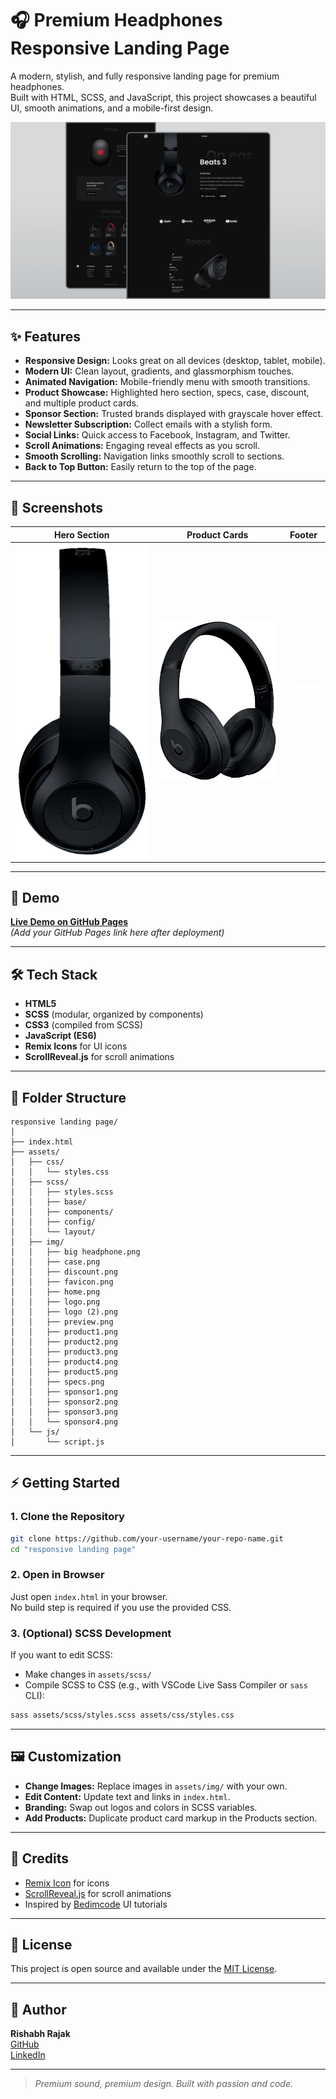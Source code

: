 # 🎧 Premium Headphones Responsive Landing Page

A modern, stylish, and fully responsive landing page for premium headphones.  
Built with HTML, SCSS, and JavaScript, this project showcases a beautiful UI, smooth animations, and a mobile-first design.

![Preview](assets/img/preview.png)

---

## ✨ Features

- **Responsive Design:** Looks great on all devices (desktop, tablet, mobile).
- **Modern UI:** Clean layout, gradients, and glassmorphism touches.
- **Animated Navigation:** Mobile-friendly menu with smooth transitions.
- **Product Showcase:** Highlighted hero section, specs, case, discount, and multiple product cards.
- **Sponsor Section:** Trusted brands displayed with grayscale hover effect.
- **Newsletter Subscription:** Collect emails with a stylish form.
- **Social Links:** Quick access to Facebook, Instagram, and Twitter.
- **Scroll Animations:** Engaging reveal effects as you scroll.
- **Smooth Scrolling:** Navigation links smoothly scroll to sections.
- **Back to Top Button:** Easily return to the top of the page.

---

## 📸 Screenshots

| Hero Section | Product Cards | Footer |
|--------------|--------------|--------|
| ![Hero](assets/img/big%20headphone.png) | ![Products](assets/img/product1.png) | ![Footer](assets/img/logo%20(2).png) |

---

## 🚀 Demo

[**Live Demo on GitHub Pages**](https://rishabh028.github.io/Responsive.landingPage/)  
*(Add your GitHub Pages link here after deployment)*

---

## 🛠️ Tech Stack

- **HTML5**
- **SCSS** (modular, organized by components)
- **CSS3** (compiled from SCSS)
- **JavaScript (ES6)**
- **Remix Icons** for UI icons
- **ScrollReveal.js** for scroll animations

---

## 📂 Folder Structure

```
responsive landing page/
│
├── index.html
├── assets/
│   ├── css/
│   │   └── styles.css
│   ├── scss/
│   │   ├── styles.scss
│   │   ├── base/
│   │   ├── components/
│   │   ├── config/
│   │   └── layout/
│   ├── img/
│   │   ├── big headphone.png
│   │   ├── case.png
│   │   ├── discount.png
│   │   ├── favicon.png
│   │   ├── home.png
│   │   ├── logo.png
│   │   ├── logo (2).png
│   │   ├── preview.png
│   │   ├── product1.png
│   │   ├── product2.png
│   │   ├── product3.png
│   │   ├── product4.png
│   │   ├── product5.png
│   │   ├── specs.png
│   │   ├── sponsor1.png
│   │   ├── sponsor2.png
│   │   ├── sponsor3.png
│   │   └── sponsor4.png
│   └── js/
│       └── script.js
```

---

## ⚡ Getting Started

### 1. **Clone the Repository**

```bash
git clone https://github.com/your-username/your-repo-name.git
cd "responsive landing page"
```

### 2. **Open in Browser**

Just open `index.html` in your browser.  
No build step is required if you use the provided CSS.

### 3. **(Optional) SCSS Development**

If you want to edit SCSS:

- Make changes in `assets/scss/`
- Compile SCSS to CSS (e.g., with VSCode Live Sass Compiler or `sass` CLI):

```bash
sass assets/scss/styles.scss assets/css/styles.css
```

---

## 🖼️ Customization

- **Change Images:** Replace images in `assets/img/` with your own.
- **Edit Content:** Update text and links in `index.html`.
- **Branding:** Swap out logos and colors in SCSS variables.
- **Add Products:** Duplicate product card markup in the Products section.

---

## 🙌 Credits

- [Remix Icon](https://remixicon.com/) for icons
- [ScrollReveal.js](https://scrollrevealjs.org/) for scroll animations
- Inspired by [Bedimcode](https://www.youtube.com/c/Bedimcode) UI tutorials

---

## 📄 License

This project is open source and available under the [MIT License](LICENSE).

---

## 👤 Author

**Rishabh Rajak**  
[GitHub](https://github.com/Rishabh028)  
[LinkedIn](https://www.linkedin.com/in/rishabh-rajak-621318316/)

---

> _Premium sound, premium design. Built with passion and code._
